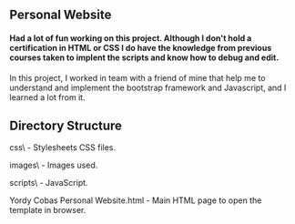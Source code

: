 ## Personal Website
#### Had a lot of fun working on this project. Although I don't hold a certification in HTML or CSS I do have the knowledge from previous courses taken to implent the scripts and know how to debug and edit.
In this project, I worked in team with a friend of mine that help me to understand and implement the bootstrap framework and Javascript, and I learned a lot from it.

Directory Structure
-------------------
css\                                     - Stylesheets CSS files.

images\                                  - Images used.

scripts\                                 - JavaScript.

Yordy Cobas Personal Website.html        - Main HTML page to open the template in browser.
